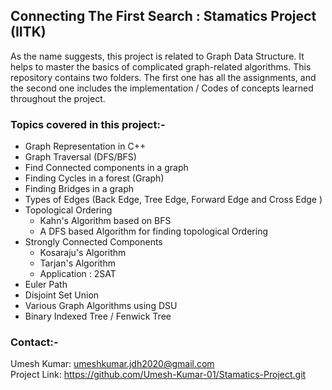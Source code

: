 ## Connecting The First Search : Stamatics Project (IITK)

As the name suggests, this project is related to Graph Data Structure. It helps to master the basics of complicated graph-related algorithms. This repository contains two folders. The first one has all the assignments, and the second one includes the implementation / Codes of concepts learned throughout the project. 

### Topics covered in this project:-
- Graph Representation in C++
- Graph Traversal (DFS/BFS)
- Find Connected components in a graph
- Finding Cycles in a forest (Graph)
- Finding Bridges in a graph 
- Types of Edges (Back Edge, Tree Edge, Forward Edge and Cross Edge )
- Topological Ordering
    - Kahn's Algorithm based on BFS
    - A DFS based Algorithm for finding topological Ordering 
- Strongly Connected Components 
    - Kosaraju's Algorithm
    - Tarjan's Algorithm 
    - Application : 2SAT
- Euler Path
- Disjoint Set Union
- Various Graph Algorithms using DSU
- Binary Indexed Tree / Fenwick Tree

 ### Contact:-
 Umesh Kumar: umeshkumar.jdh2020@gmail.com  
 Project Link: https://github.com/Umesh-Kumar-01/Stamatics-Project.git
